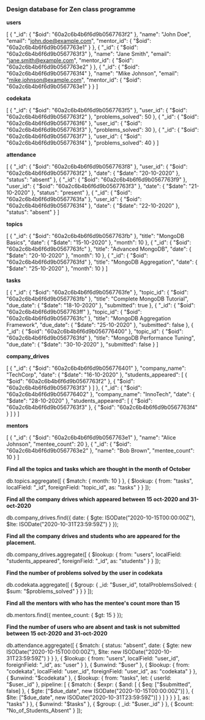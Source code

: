 ### Design database for Zen class programme

**users**

[
   {
      "_id": { "$oid": "60a2c6b4b6f6d9b0567763f2" },
      "name": "John Doe",
      "email": "john.doe@example.com",
      "mentor_id": { "$oid": "60a2c6b4b6f6d9b0567763e1" }
   },
   {
      "_id": { "$oid": "60a2c6b4b6f6d9b0567763f3" },
      "name": "Jane Smith",
      "email": "jane.smith@example.com",
      "mentor_id": { "$oid": "60a2c6b4b6f6d9b0567763e2" }
   },
   {
      "_id": { "$oid": "60a2c6b4b6f6d9b0567763f4" },
      "name": "Mike Johnson",
      "email": "mike.johnson@example.com",
      "mentor_id": { "$oid": "60a2c6b4b6f6d9b0567763e1" }
   }
]

**codekata**

[
   {
      "_id": { "$oid": "60a2c6b4b6f6d9b0567763f5" },
      "user_id": { "$oid": "60a2c6b4b6f6d9b0567763f2" },
      "problems_solved": 50
   },
   {
      "_id": { "$oid": "60a2c6b4b6f6d9b0567763f6" },
      "user_id": { "$oid": "60a2c6b4b6f6d9b0567763f3" },
      "problems_solved": 30
   },
   {
      "_id": { "$oid": "60a2c6b4b6f6d9b0567763f7" },
      "user_id": { "$oid": "60a2c6b4b6f6d9b0567763f4" },
      "problems_solved": 40
   }
]

**attendance**

[
   {
      "_id": { "$oid": "60a2c6b4b6f6d9b0567763f8" },
      "user_id": { "$oid": "60a2c6b4b6f6d9b0567763f2" },
      "date": { "$date": "20-10-2020" },
      "status": "absent"
   },
   {
      "_id": { "$oid": "60a2c6b4b6f6d9b0567763f9" },
      "user_id": { "$oid": "60a2c6b4b6f6d9b0567763f3" },
      "date": { "$date": "21-10-2020" },
      "status": "present"
   },
   {
      "_id": { "$oid": "60a2c6b4b6f6d9b0567763fa" },
      "user_id": { "$oid": "60a2c6b4b6f6d9b0567763f4" },
      "date": { "$date": "22-10-2020" },
      "status": "absent"
   }
]

**topics**

[
   {
      "_id": { "$oid": "60a2c6b4b6f6d9b0567763fb" },
      "title": "MongoDB Basics",
      "date": { "$date": "15-10-2020" },
      "month": 10
   },
   {
      "_id": { "$oid": "60a2c6b4b6f6d9b0567763fc" },
      "title": "Advanced MongoDB",
      "date": { "$date": "20-10-2020" },
      "month": 10
   },
   {
      "_id": { "$oid": "60a2c6b4b6f6d9b0567763fd" },
      "title": "MongoDB Aggregation",
      "date": { "$date": "25-10-2020" },
      "month": 10
   }
]

**tasks**

[
   {
      "_id": { "$oid": "60a2c6b4b6f6d9b0567763fe" },
      "topic_id": { "$oid": "60a2c6b4b6f6d9b0567763fb" },
      "title": "Complete MongoDB Tutorial",
      "due_date": { "$date": "18-10-2020" },
      "submitted": true
   },
   {
      "_id": { "$oid": "60a2c6b4b6f6d9b0567763ff" },
      "topic_id": { "$oid": "60a2c6b4b6f6d9b0567763fc" },
      "title": "MongoDB Aggregation Framework",
      "due_date": { "$date": "25-10-2020" },
      "submitted": false
   },
   {
      "_id": { "$oid": "60a2c6b4b6f6d9b056776400" },
      "topic_id": { "$oid": "60a2c6b4b6f6d9b0567763fd" },
      "title": "MongoDB Performance Tuning",
      "due_date": { "$date": "30-10-2020" },
      "submitted": false
   }
]

**company_drives**

[
   {
      "_id": { "$oid": "60a2c6b4b6f6d9b056776401" },
      "company_name": "TechCorp",
      "date": { "$date": "16-10-2020" },
      "students_appeared": [
         { "$oid": "60a2c6b4b6f6d9b0567763f2" },
         { "$oid": "60a2c6b4b6f6d9b0567763f3" }
      ]
   },
   {
      "_id": { "$oid": "60a2c6b4b6f6d9b056776402" },
      "company_name": "InnoTech",
      "date": { "$date": "28-10-2020" },
      "students_appeared": [
         { "$oid": "60a2c6b4b6f6d9b0567763f3" },
         { "$oid": "60a2c6b4b6f6d9b0567763f4" }
      ]
   }
]

**mentors**

[
   {
      "_id": { "$oid": "60a2c6b4b6f6d9b0567763e1" },
      "name": "Alice Johnson",
      "mentee_count": 20
   },
   {
      "_id": { "$oid": "60a2c6b4b6f6d9b0567763e2" },
      "name": "Bob Brown",
      "mentee_count": 10
   }
]


**Find all the topics and tasks which are thought in the month of October**

db.topics.aggregate([
   {
      $match: {
         month: 10
      }
   },
   {
      $lookup: {
         from: "tasks",
         localField: "_id",
         foreignField: "topic_id",
         as: "tasks"
      }
   }
]);

**Find all the company drives which appeared between 15 oct-2020 and 31-oct-2020**

db.company_drives.find({
   date: {
      $gte: ISODate("2020-10-15T00:00:00Z"),
      $lte: ISODate("2020-10-31T23:59:59Z")
   }
});

**Find all the company drives and students who are appeared for the placement.**

db.company_drives.aggregate([
   {
      $lookup: {
         from: "users",
         localField: "students_appeared",
         foreignField: "_id",
         as: "students"
      }
   }
]);

**Find the number of problems solved by the user in codekata**

db.codekata.aggregate([
   {
      $group: {
         _id: "$user_id",
         totalProblemsSolved: { $sum: "$problems_solved" }
      }
   }
]);

**Find all the mentors with who has the mentee's count more than 15**

db.mentors.find({
   mentee_count: { $gt: 15 }
});

**Find the number of users who are absent and task is not submitted  between 15 oct-2020 and 31-oct-2020**

db.attendance.aggregate([
   {
      $match: {
         status: "absent",
         date: {
            $gte: new ISODate("2020-10-15T00:00:00Z"),
            $lte: new ISODate("2020-10-31T23:59:59Z")
         }
      }
   },
   {
      $lookup: {
         from: "users",
         localField: "user_id",
         foreignField: "_id",
         as: "user"
      }
   },
   {
      $unwind: "$user"
   },
   {
      $lookup: {
         from: "codekata",
         localField: "user._id",
         foreignField: "user_id",
         as: "codekata"
      }
   },
   {
      $unwind: "$codekata"
   },
   {
      $lookup: {
         from: "tasks",
         let: { userId: "$user._id" },
         pipeline: [
            {
               $match: {
                  $expr: {
                     $and: [
                        { $eq: ["$submitted", false] },
                        { $gte: ["$due_date", new ISODate("2020-10-15T00:00:00Z")] },
                        { $lte: ["$due_date", new ISODate("2020-10-31T23:59:59Z")] }
                     ]
                  }
               }
            }
         ],
         as: "tasks"
      }
   },
   {
      $unwind: "$tasks"
   },
   {
      $group: {
         _id: "$user._id"
      }
   },
   {
      $count: "No_of_Students_Absent"
   }
]);
